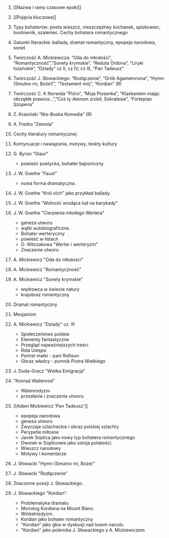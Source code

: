 1. [[Nazwa i ramy czasowe epoki]]
3. [[Pojęcia kluczowe]]
4. Typy bohaterów: poeta wieszcz, nieszczęśliwy kochanek, spiskowiec, buntownik, szaleniec. Cechy bohatera romantycznego
5. Gatunki literackie: ballada, dramat romantyczny, epopeja narodowa, sonet
6. Twórczość A. Mickiewicza: “Oda do młodości”, “Romantyczność”,”Sonety krymskie”, “Reduta Ordona”, “Liryki lozańskie”, “Dziady” cz II, cz IV, cz III, “Pan Tadeusz”
7. Twórczość J. Słowackiego: “Rozłączenie”, “Grób Agamemnona”, “Hymn (Smutno mi, Boże!)”, “Testament mój”, “Kordian” (R)
8. Twórczość C. K Norwida “Pióro”, “Moja Piosenka”, “Klaskaniem mając obrzękłe prawice…”,”Coś ty Atenom zrobił, Sokratesie”, “Fortepian Szopena”
9. Z. Krasiński “Nie-Boska Komedia” (R)
10. A. Fredro “Zemsta”
11. Cechy literatury romantycznej
12. Kontynuacje i nawiązania, motywy, teskty kultury

1.  G. Byron "Giaur" 
	- powieść poetycka, bohater bajroniczny
2. J. W. Goethe "Faust" 
	- nowa forma dramatyczna.
3. J. W. Goethe "Król olch" jako przykład ballady.
4. J. W. Goethe "Wolność wiodąca lud na barykady"
5. J. W. Goethe "Cierpienia młodego Wertera"
	- geneza utworu
	- wątki autobiograficzne.
	- Bohater werteryczny
	- powieść w listach
	- O. Witczakowa "Werter i werteryzm" 
	- Znaczenie utworu
6. A. Mickiewicz "Oda do młodości" 
7. A. Mickiewicz "Romantyczność"
8. A. Mickiewicz "Sonety krymskie"
	- wędrowca w świecie natury
	- krajobraz romantyczny
9. Dramat romantyczny
10. Mesjanizm
11. A. Mickiewicz "Dziady" cz. III
	- Społeczeństwo polskie
	- Elementy fantastyczne
	- Przegląd najważniejszych treści
	- Rola Ustępu 
	- Portret matki - pani Rollison
	- Obraz władcy - pomnik Piotra Wielkiego
12. J. Duda-Gracz "Wielka Emigracja"
13. "Konrad Wallenrod"
	- Walenrodyzm
	- przesłanie i znaczenie utworu
14. [[Adam Mickiewicz 'Pan Tadeusz']] 
	- epopeja narodowa
	- geneza utworu
	- Zwyczaje szlacheckie i obraz polskiej szlachty
	- Perypetie miłosne
	- Jacek Soplica jako nowy typ bohatera romantycznego
	- Dworek w Soplicowie jako ostoja polskości.
	- Wieszcz narodowy
	- Motywy i komentarze
15.  J. Słowacki "Hymn (Smutno mi, Boże)"
16.  J. Słowacki "Rozłączenie"
17. Znaczenie poezji J. Słowackiego.
18. J. Słowackiego "Kordian".
	- Problematyka dramatu
	- Monolog Kordiana na Mount Blanc.
	- Winkelriedyzm.
	- Kordian jako bohater romantyczny
	- "Kordian" jako głos w dyskusji nad losem narodu
	- "Kordian" jako polemika J. Słowackiego z A. Mickiewiczem
